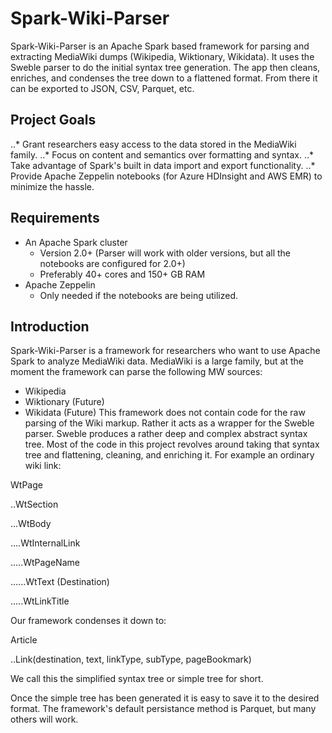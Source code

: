 # Spark-Wiki-Parser
Spark-Wiki-Parser is an Apache Spark based framework for parsing and extracting MediaWiki dumps (Wikipedia, Wiktionary, Wikidata).  It uses the Sweble parser to do the initial syntax tree generation.  The app then cleans, enriches, and condenses the tree down to a flattened format.  From there it can be exported to JSON, CSV, Parquet, etc.

## Project Goals
..* Grant researchers easy access to the data stored in the MediaWiki family.
..* Focus on content and semantics over formatting and syntax.
..* Take advantage of Spark's built in data import and export functionality.
..* Provide Apache Zeppelin notebooks (for Azure HDInsight and AWS EMR) to minimize the hassle.

## Requirements
* An Apache Spark cluster 
  * Version 2.0+ (Parser will work with older versions, but all the notebooks are configured for 2.0+)
  * Preferably 40+ cores and 150+ GB RAM
* Apache Zeppelin
  * Only needed if the notebooks are being utilized.

## Introduction
Spark-Wiki-Parser is a framework for researchers who want to use Apache Spark to analyze MediaWiki data.  MediaWiki is a large family, but at the moment the framework can parse the following MW sources:
* Wikipedia
* Wiktionary (Future)
* Wikidata (Future)
This framework does not contain code for the raw parsing of the Wiki markup.  Rather it acts as a wrapper for the Sweble parser.  Sweble produces a rather deep and complex abstract syntax tree.  Most of the code in this project revolves around taking that syntax tree and flattening, cleaning, and enriching it.  For example an ordinary wiki link:

WtPage

..WtSection

...WtBody

....WtInternalLink

.....WtPageName

......WtText (Destination)

.....WtLinkTitle

Our framework condenses it down to:

Article

..Link(destination, text, linkType, subType, pageBookmark)

We call this the simplified syntax tree or simple tree for short.

Once the simple tree has been generated it is easy to save it to the desired format.  The framework's default persistance method is Parquet, but many others will work.
